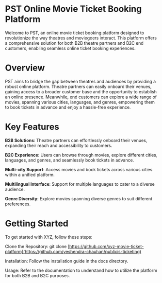 # PST Online Movie Ticket Booking Platform
Welcome to PST, an online movie ticket booking platform designed to revolutionize the way theatres and moviegoers interact. This platform offers a comprehensive solution for both B2B theatre partners and B2C end customers, enabling seamless online ticket booking experiences.

# Overview
PST aims to bridge the gap between theatres and audiences by providing a robust online platform. Theatre partners can easily onboard their venues, gaining access to a broader customer base and the opportunity to establish an online presence. Meanwhile, end customers can explore a wide range of movies, spanning various cities, languages, and genres, empowering them to book tickets in advance and enjoy a hassle-free experience.

# Key Features

**B2B Solutions**: Theatre partners can effortlessly onboard their venues, expanding their reach and accessibility to customers.

**B2C Experience**: Users can browse through movies, explore different cities, languages, and genres, and seamlessly book tickets in advance.

**Multi-city Support**: Access movies and book tickets across various cities within a unified platform.

**Multilingual Interface**: Support for multiple languages to cater to a diverse audience.

**Genre Diversity**: Explore movies spanning diverse genres to suit different preferences.


# Getting Started
To get started with XYZ, follow these steps:

Clone the Repository: git clone [https://github.com/xyz-movie-ticket-platform](https://github.com/yeshendra-chauhan/publicis-ticketing)

Installation: Follow the installation guide in the docs directory.

Usage: Refer to the documentation to understand how to utilize the platform for both B2B and B2C purposes.

